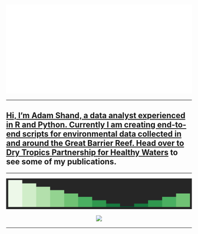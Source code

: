 <div align="center">
  <a href="https://github.com/add-am/add-amn/blame/master/Adam-Shand.svg">
    <img alt="Click to see the source" height="240" src="Adam-Shand.svg" width="1000" />
</div>
  
 --- 
  
  ##  Hi, I’m Adam Shand, a data analyst experienced in R and Python. Currently I am creating end-to-end scripts for environmental data collected in and around the Great Barrier Reef. Head over to [Dry Tropics Partnership for Healthy Waters](https://drytropicshealthywaters.org/) to see some of my publications.

--- 
  
 ![alt text](https://raw.githubusercontent.com/add-am/add-am/master/profile.gif) 
  
<p align="center"> <img src="https://github-readme-stats.vercel.app/api?username=add-am&show_icons=true&theme=transparent" />

 ---
 
  
  <!---
add-am/add-am is a ✨ special ✨ repository because its `README.md` (this file) appears on your GitHub profile.
You can click the Preview link to take a look at your changes.
--->
